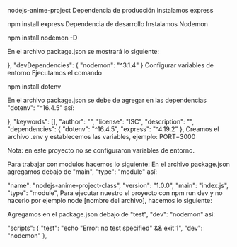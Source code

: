 nodejs-anime-project
Dependencia de producción
Instalamos express

npm install express
Dependencia de desarrollo
Instalamos Nodemon

npm install nodemon -D

En el archivo package.json se mostrará lo siguiente:

},
 "devDependencies": {
 "nodemon": "^3.1.4"
}
Configurar variables de entorno
Ejecutamos el comando

npm install dotenv

En el archivo package.json se debe de agregar en las dependencias "dotenv": "^16.4.5" así:

  },
 "keywords": [],
 "author": "",
 "license": "ISC",
 "description": "",
 "dependencies": {
 "dotenv": "^16.4.5",
 "express": "^4.19.2"
 },
Creamos el archivo .env y establecemos las variables, ejemplo: PORT=3000

Nota: en este proyecto no se configuraron variables de entorno.

Para trabajar con modulos hacemos lo siguiente:
En el archivo package.json agregamos debajo de "main", "type":
"module" así:

 "name": "nodejs-anime-project-class",
 "version": "1.0.0",
 "main": "index.js",
 "type": "module",
Para ejecutar nuestro el proyecto con npm run dev y no hacerlo por ejemplo node [nombre del archivo], hacemos lo siguiente:

Agregamos en el package.json debajo de "test", "dev": "nodemon" así:

 "scripts": {
 "test": "echo \"Error: no test specified\" && exit 1",
 "dev": "nodemon"
 },
